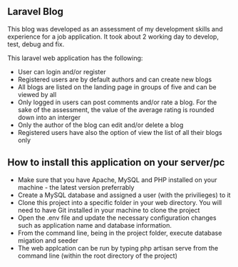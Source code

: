

## Laravel Blog

This blog was developed as an assessment of my development skills and experience for a job application. It took about 2 working day to develop, test, debug and fix. 

This laravel web application has the following:

- User can login and/or register 
- Registered users are by default authors and can create new blogs
- All blogs are listed on the landing page in groups of five and can be viewed by all
- Only logged in users can post comments and/or rate a blog. For the sake of the assessment, the value of the average rating is rounded down into an interger
- Only the author of the blog can edit and/or delete a blog
- Registered users have also the option of view the list of all their blogs only

## How to install this application on your server/pc

- Make sure that you have Apache, MySQL and PHP installed on your machine - the latest version preferrably
- Create a MySQL database and assigned a user (with the privilieges) to it
- Clone this project into a specific folder in your web directory. You will need to have Git installed in your machine to clone the project
- Open the .env file and update the necessary configuration changes such as application name and database information.
- From the command line, being in the project folder, execute database migation and seeder
- The web applcation can be run by typing php artisan serve from the command line (within the root directory of the project)
